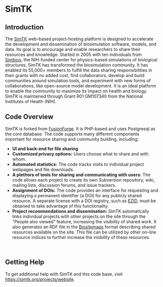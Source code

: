 # SimTK
<h2>Introduction</h2>
<p>The <a href="https://simtk.org/">SimTK</a> web-based project-hosting platform is designed to accelerate the development and dissemination of biosimulation software, models, and data. Its goal is to encourage and enable researchers to share their resources and knowledge. Started in 2005 with ten individuals from <a href="http://simbios.stanford.edu/">Simbios</a>, the NIH-funded center for physics-based simulations of biological structures, SimTK has transformed the biosimulation community. It has enabled its 55,000+ members to fulfill the data sharing responsibilities in their grants with no added cost, find collaborators, develop and build communities around simulation tools, and experiment with new forms of collaborations, like open-source model development. It is an ideal platform to enable the community to maximize its impact on health and biology. SimTK is maintained through Grant R01 GM107340 from the National Institutes of Health (NIH).<br/></p>
 
<h2>Code Overview</h2>
<p>
SimTK is forked from <a href="http://fusionforge.org/">FusionForge</a>.  It is PHP-based and uses Postgresql as the core database.  The code supports many different components important for resource sharing and community building, including:</p>
<ul>
<li><strong>UI and back-end for file sharing</strong></li>
<li><strong>Customized privacy options:</strong> Users choose what to share and with whom.</li>
<li><strong>Automated statistics:</strong> The code tracks visits to individual project webpages and file downloads.</li>
<li><strong>A plethora of tools for sharing and communicating with users:</strong> The code allows each project to create its own Subversion repository, wiki, mailing lists, discussion forums, and issue trackers.</li>
<li><strong>Assignment of DOIs:</strong> The code provides an interface for requesting and displaying a permanent identifier (a DOI) for any publicly shared resource. A separate license with a DOI registry, such as <a href="http://ezid.cdlib.org/learn/">EZID</a>, must be obtained to take advantage of this functionality.</li>
<li><strong>Project recommendations and dissemination:</strong> SimTK automatically links individual projects with other projects on the site through the &#34;People also viewed&#34; feature, increasing the visibility of shared work. It also generates an RDF file in the <a href="http://biositemaps.org/">Biositemaps</a> format describing shared resources available on the site. This file can be utilized by other on-line resource indices to further increase the visibility of these resources.</li>
</ul>
<br/>
 
<h2>Getting Help</h2>
<p>
To get additional help with SimTK and this code base, visit <a href="https://simtk.org/projects/website">https://simtk.org/projects/website</a>.</p>

